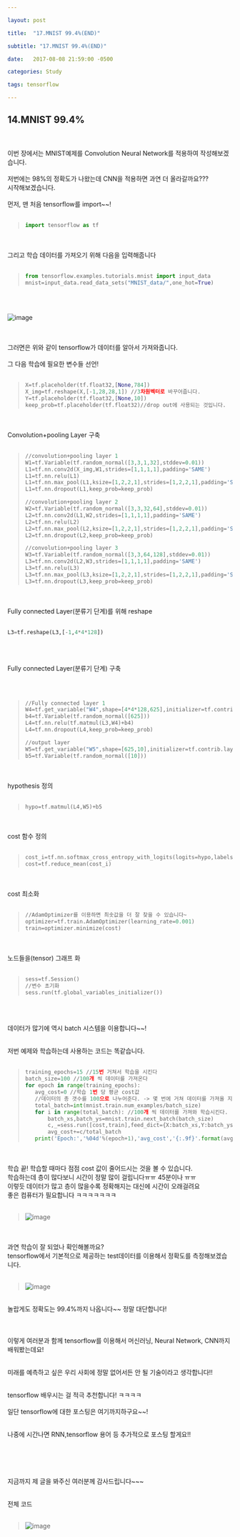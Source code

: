 ```yaml
---

layout: post

title:  "17.MNIST 99.4%(END)"

subtitle: "17.MNIST 99.4%(END)"

date:   2017-08-08 21:59:00 -0500

categories: Study

tags: tensorflow

---
```


## 14.MNIST 99.4%
<br>
<br>
이번 장에서는 MNIST예제를 Convolution Neural Network를 적용하여 작성해보겠습니다.
<br>
<br>
저번에는 98%의 정확도가 나왔는데 CNN을 적용하면 과연 더 올라갈까요???
<br>
시작해보겠습니다.
<br>
<br>
먼저, 맨 처음 tensorflow를 import~~!
<br>
<br>

>```python
>import tensorflow as tf
>```

<br>
<br>
그리고 학습 데이터를 가져오기 위해 다음을 입력해줍니다
<br>
<br>

>```python
>from tensorflow.examples.tutorials.mnist import input_data
>mnist=input_data.read_data_sets("MNIST_data/",one_hot=True)
>```

<br>
<br>

![image](/image/tensorflow_img/mn3.png)

<br>
<br>
그러면은 위와 같이 tensorflow가 데이터를 알아서 가져와줍니다.
<br>
<br>
그 다음 학습에 필요한 변수들 선언!
<br>
<br>

>```python
>X=tf.placeholder(tf.float32,[None,784])
>X_img=tf.reshape(X,[-1,28,28,1]) //3차원벡터로 바꾸어줍니다.
>Y=tf.placeholder(tf.float32,[None,10])
>keep_prob=tf.placeholder(tf.float32)//drop out에 사용되는 것입니다.
>```

<br>
<br>
Convolution+pooling Layer 구축
<br>
<br>

>```python
>//convolution+pooling layer 1
>W1=tf.Variable(tf.random_normal([3,3,1,32],stddev=0.01))
>L1=tf.nn.conv2d(X_img,W1,strides=[1,1,1,1],padding='SAME')
>L1=tf.nn.relu(L1)
>L1=tf.nn.max_pool(L1,ksize=[1,2,2,1],strides=[1,2,2,1],padding='SAME')
>L1=tf.nn.dropout(L1,keep_prob=keep_prob)
>
>//convolution+pooling layer 2
>W2=tf.Variable(tf.random_normal([3,3,32,64],stddev=0.01))
>L2=tf.nn.conv2d(L1,W2,strides=[1,1,1,1],padding='SAME')
>L2=tf.nn.relu(L2)
>L2=tf.nn.max_pool(L2,ksize=[1,2,2,1],strides=[1,2,2,1],padding='SAME')
>L2=tf.nn.dropout(L2,keep_prob=keep_prob)
>
>//convolution+pooling layer 3
>W3=tf.Variable(tf.random_normal([3,3,64,128],stddev=0.01))
>L3=tf.nn.conv2d(L2,W3,strides=[1,1,1,1],padding='SAME')
>L3=tf.nn.relu(L3)
>L3=tf.nn.max_pool(L3,ksize=[1,2,2,1],strides=[1,2,2,1],padding='SAME')
>L3=tf.nn.dropout(L3,keep_prob=keep_prob)
>
>```

<br>
<br>
Fully connected Layer(분류기 단계)를 위해 reshape
<br>
<br>

```python
L3=tf.reshape(L3,[-1,4*4*128])
```

<br>
<br>

Fully connected Layer(분류기 단계) 구축

<br>
<br>

>```python
>//Fully connected layer 1
>W4=tf.get_variable("W4",shape=[4*4*128,625],initializer=tf.contrib.layers.xavier_initializer())
>b4=tf.Variable(tf.random_normal([625]))
>L4=tf.nn.relu(tf.matmul(L3,W4)+b4)
>L4=tf.nn.dropout(L4,keep_prob=keep_prob)
>
>//output layer 
>W5=tf.get_variable("W5",shape=[625,10],initializer=tf.contrib.layers.xavier_initializer())
>b5=tf.Variable(tf.random_normal([10]))
>
>```

<br>
<br>
hypothesis 정의
<br>
<br>

>```python
>hypo=tf.matmul(L4,W5)+b5
>```

<br>
<br>
cost 함수 정의
<br>
<br>

>```python
>cost_i=tf.nn.softmax_cross_entropy_with_logits(logits=hypo,labels=Y)
>cost=tf.reduce_mean(cost_i)
>```

<br>
<br>
cost 최소화
<br>
<br>

>```python
>//AdamOptimizer를 이용하면 최솟값을 더 잘 찾을 수 있습니다~
>optimizer=tf.train.AdamOptimizer(learning_rate=0.001)
>train=optimizer.minimize(cost)
>```

<br>
<br>
노드들을(tensor) 그래프 화 
<br>
<br>

>```python
>sess=tf.Session()
>//변수 초기화
>sess.run(tf.global_variables_initializer())
>```

<br>
<br>

데이터가 많기에 역시 batch 시스템을 이용합니다~~!

<br>
저번 예제와 학습하는데 사용하는 코드는 똑같습니다.
<br>
<br>

>```python
>training_epochs=15 //15번 거쳐서 학습을 시킨다
>batch_size=100 //100개 씩 데이터를 가져온다
>for epoch in range(training_epochs): 
>    avg_cost=0 //학습 1번 당 평균 cost값
>    //데이터의 총 갯수를 100으로 나누어준다. -> 몇 번에 거쳐 데이터를 가져올 지 계산
>    total_batch=int(mnist.train.num_examples/batch_size) 
>    for i in range(total_batch): //100개 씩 데이터를 가져와 학습시킨다.
>        batch_xs,batch_ys=mnist.train.next_batch(batch_size) 
>        c,_=sess.run([cost,train],feed_dict={X:batch_xs,Y:batch_ys,keep_prob=0.7})
>        avg_cost+=c/total_batch
>    print('Epoch:','%04d'%(epoch+1),'avg_cost','{:.9f}'.format(avg_cost))
>```

<br>
<br>
학습 끝! 학습할 때마다 점점 cost 값이 줄어드시는 것을 볼 수 있습니다.
<br>
학습하는데 층이 많다보니 시간이 정말 많이 걸립니다ㅠㅠ 45분이나 ㅠㅠ
<br>
이렇듯 데이터가 많고 층이 많을수록 정확해지는 대신에 시간이 오래걸려요
<br>
좋은 컴퓨터가 필요합니다 ㅋㅋㅋㅋㅋㅋㅋ
<br>
<br>

>![image](/image/tensorflow_img/cnn2.png)

<br>
<br>
과연 학습이 잘 되었나 확인해볼까요? 
<br>
tensorflow에서 기본적으로 제공하는 test데이터를 이용해서 정확도를 측정해보겠습니다.
<br>
<br>

>![image](/image/tensorflow_img/cnn3.png)

<br>
놀랍게도 정확도는 99.4%까지 나옵니다~~ 정말 대단합니다! 
<br>
<br>
<br>
<br>
이렇게 여러분과 함께 tensorflow를 이용해서 머신러닝, Neural Network, CNN까지 배워봤는데요!
<br>
<br>

미래를 예측하고 싶은 우리 사회에 정말 없어서든 안 될 기술이라고 생각합니다!!

<br>
tensorflow 배우시는 걸 적극 추천합니다! ㅋㅋㅋㅋ
<br>
<br>
일단 tensorflow에 대한 포스팅은 여기까지하구요~~!
<br>
<br>

나중에 시간나면 RNN,tensorflow 용어 등 추가적으로 포스팅 할게요!!
<br>
<br>
<br>
<br>
<br>
<br>
지금까지 제 글을 봐주신 여러분께 감사드립니다~~~
<br>
<br>

전체 코드
<br>
<br>

>![image](/image/tensorflow_img/cnn1.png)

